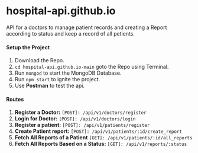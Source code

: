# hospital-api.github.io

API for a doctors to manage patient records and creating a Report according to status and keep a record of all petients.

#### Setup the Project

1.  Download the Repo.
2. `cd hospital-api.github.io-main` goto the Repo using Terminal.
3. Run `mongod` to start the MongoDB Database.
4. Run `npm start` to ignite the project.
5. Use **Postman** to test the api.

#### Routes
1. **Register a Doctor:** `[POST]: /api/v1/doctors/register`
2. **Login for Doctor:** `[POST]: /api/v1/doctors/login`
3. **Register a patient:** `[POST]: /api/v1/patients/register`
4. **Create Patient report:** `[POST]: /api/v1/patients/:id/create_report`
5. **Fetch All Reports of a Patient** `[GET]: /api/v1/patients/:id/all_reports`
6. **Fetch All Reports Based on a Status:** `[GET]: /api/v1/reports/:status`
